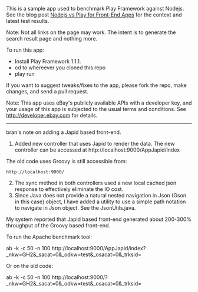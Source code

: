 This is a sample app used to benchmark Play Framework against Nodejs. See the blog post [Nodejs vs Play for Front-End Apps](http://www.subbu.org/blog/2011/03/nodejs-vs-play-for-front-end-apps) for the context and latest test results.

Note: Not all links on the page may work. The intent is to generate the search result page and nothing more.

To run this app:

* Install Play Framework 1.1.1.
* cd to whereever you cloned this repo
* play run

If you want to suggest tweaks/fixes to the app, please fork the repo, make changes, and send a pull request.

Note: This app uses eBay's publicly available APIs with a developer key, and your usage of this app is subjected to the usual terms and conditions. See http://developer.ebay.com for details.

*************************
bran's note on adding a Japid based front-end.

1. Added new controller that uses Japid to render the data. The new controller can be accessed at 
    http://localhost:9000/AppJapid/index
    
  The old code uses Groovy is still accessible from:
    
    http://localhost:9000/
      
2. The sync method in both controllers used a new local cached json response to effectively eliminate the IO cost.
3. Since Java does not provide a natural nested navigation in Json (Gson in this case) object, I have added a utility to use a simple path notation to navigate in Json object. See the JsonUtils.java.

My system reported that Japid based front-end generated about 200-300% throughput of the Groovy based front-end.

To run the Apache benchmark tool:

ab -k -c 50 -n 100 http://localhost:9000/AppJapid/index?_nkw=GH2&_sacat=0&_odkw=test&_osacat=0&_trksid= 

Or on the old code:

ab -k -c 50 -n 100 http://localhost:9000/?_nkw=GH2&_sacat=0&_odkw=test&_osacat=0&_trksid= 
